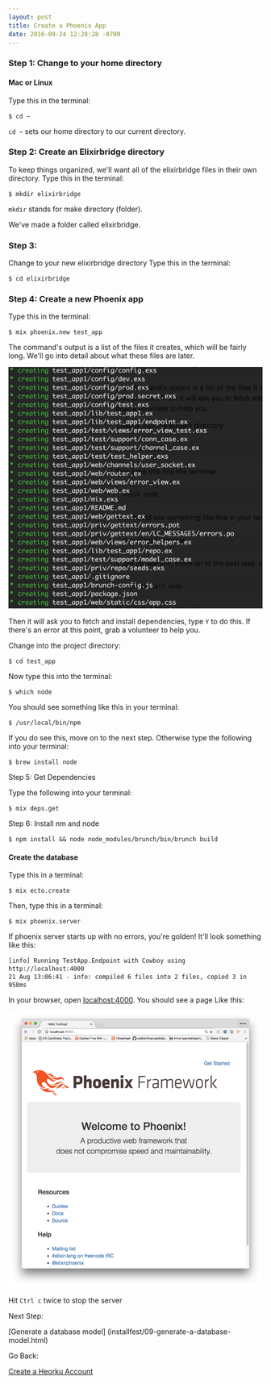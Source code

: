 ```yaml
---
layout: post
title: Create a Phoenix App
date: 2016-09-24 12:28:28 -0700
---
```


### Step 1: Change to your home directory

#### Mac or Linux
Type this in the terminal:

```
$ cd ~
```

`cd ~` sets our home directory to our current directory.

### Step 2: Create an Elixirbridge directory

To keep things organized, we'll want all of the elixirbridge files in their own directory. Type this in the terminal:

```
$ mkdir elixirbridge
```
`mkdir` stands for make directory (folder).

We've made a folder called elixirbridge.

### Step 3:
Change to your new elixirbridge directory
Type this in the terminal:

```
$ cd elixirbridge
```
### Step 4: Create a new Phoenix app
Type this in the terminal:

```
$ mix phoenix.new test_app
```


The command's output is a list of the files it creates, which will be fairly long. We'll go into detail about what these files are later.

![phoenix app output](/assets/phoenix-new-app-output.png)


Then it will ask you to fetch and install dependencies, type `Y` to do this. If there's an error at this point, grab a volunteer to help you.

Change into the project directory:

```
$ cd test_app
```

Now type this into the terminal:

```
$ which node
```

You should see something like this in your terminal:

```
$ /usr/local/bin/npm
```

If you do see this, move on to the next step.
Otherwise type the following into your terminal:

```
$ brew install node
```

Step 5: Get Dependencies

Type the following into your terminal:

```
$ mix deps.get
```

Step 6: Install nm and node

```
$ npm install && node node_modules/brunch/bin/brunch build
```

#### Create the database

Type this in a terminal:

```
$ mix ecto.create
```

Then, type this in a terminal:
```
$ mix phoenix.server
```

If phoenix server starts up with no errors, you're golden! It'll look something like this:

```
[info] Running TestApp.Endpoint with Cowboy using http://localhost:4000
21 Aug 13:06:41 - info: compiled 6 files into 2 files, copied 3 in 958ms
```

In your browser, open [localhost:4000](http://localhost:4000). You should see a page Like this:

![](/assets/welcome-to-phoenix.png)


Hit `Ctrl c` twice to stop the server





Next Step:

[Generate a database model] (installfest/09-generate-a-database-model.html)

Go Back:

[Create a Heorku Account](installfest/07-create-a-heroku-account.html)
